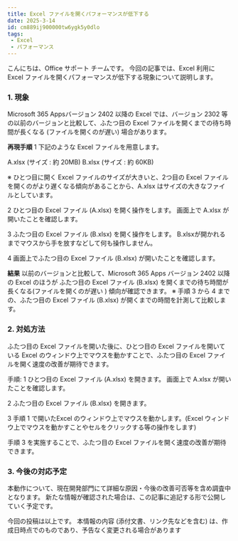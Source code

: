 ```yaml
---
title: Excel ファイルを開くパフォーマンスが低下する
date: 2025-3-14
id: cm889ij900000tw6ygk5y0dlo
tags:
 - Excel
 - パフォーマンス
---
```


こんにちは、Office サポート チームです。
今回の記事では、Excel 利用に Excel ファイルを開くパフォーマンスが低下する現象について説明します。

### 1. 現象
Microsoft 365 Appsバージョン 2402 以降の Excel では、バージョン 2302 等の以前のバージョンと比較して、ふたつ目の Excel ファイルを開くまでの待ち時間が長くなる (ファイルを開くのが遅い) 場合があります。

**再現手順**
1 下記のような Excel ファイルを用意します。

A.xlsx  (サイズ : 約 20MB)
B.xlsx (サイズ : 約 60KB) 

※ ひとつ目に開く Excel ファイルのサイズが大きいと、2つ目の Excel ファイルを開くのがより遅くなる傾向があることから、A.xlsx はサイズの大きなファイルとしています。

2 ひとつ目の Excel ファイル (A.xlsx) を開く操作をします。
画面上で A.xlsx が開いたことを確認します。

3 ふたつ目の Excel ファイル (B.xlsx) を開く操作をします。
B.xlsxが開かれるまでマウスから手を放すなどして何も操作しません。

4 画面上でふたつ目の Excel ファイル (B.xlsx) が開いたことを確認します。

**結果**
以前のバージョンと比較して、Microsoft 365 Apps バージョン 2402 以降の Excel  のほうが
ふたつ目の Excel ファイル (B.xlsx) を開くまでの待ち時間が長くなる(ファイルを開くのが遅い ) 傾向が確認できます。
※ 手順 3 から 4 までの、ふたつ目の Excel ファイル (B.xlsx) が開くまでの時間を計測して比較します。


### 2. 対処方法
ふたつ目の Excel ファイルを開いた後に、ひとつ目の Excel ファイルを開いている Excel のウィンドウ上でマウスを動かすことで、ふたつ目の Excel ファイルを開く速度の改善が期待できます。

手順:
1 ひとつ目の Excel ファイル (A.xlsx) を開きます。
画面上で A.xlsx が開いたことを確認します。

2 ふたつ目の Excel ファイル  (B.xlsx) を開きます。

3 手順 1 で開いたExcel のウィンドウ上でマウスを動かします。(Excel ウィンドウ上でマウスを動かすことやセルをクリックする等の操作をします)

手順 3 を実施することで、ふたつ目の Excel ファイルを開く速度の改善が期待できます。


### 3. 今後の対応予定 
本動作について、現在開発部門にて詳細な原因・今後の改善可否等を含め調査中となります。
新たな情報が確認された場合は、この記事に追記する形で公開していく予定です。


今回の投稿は以上です。
本情報の内容 (添付文書、リンク先などを含む) は、作成日時点でのものであり、予告なく変更される場合があります
